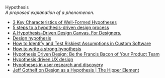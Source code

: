 Hypothesis  
_A proposed explanation of a phenomenon._

*   [3 Key Characteristics of Well-Formed Hypotheses](https://www.strategyzer.com/blog/mastering-business-testing-formulating-strong-hypotheses)
*   [5 steps to a hypothesis-driven design process](https://www.invisionapp.com/inside-design/hypothesis-driven-design-process/)
*   [A Hypothesis–Driven Design Canvas. For Designers.](https://uxdesign.cc/a-hypothesis-driven-design-canvas-for-designers-6ffd4fdd55ab)  
*   [Design hypothesis](https://methods.18f.gov/decide/design-hypothesis/)  
*   [How to Identify and Test Riskiest Assumptions in Custom Software](https://www.farreachinc.com/blog/riskiest-assumptions-custom-software)
*   [How to write a strong hypothesis](https://about.gitlab.com/handbook/engineering/ux/ux-research-training/write-strong-hypothesis/)
*   [Hypothesis Driven Design: Be the Francis Bacon of Your Product Team](https://medium.com/whistle-product-engineering-blog/hypothesis-driven-design-be-the-francis-bacon-of-your-product-team-1aef48b8daea)  
*   [Hypothesis driven UX design](https://medium.theuxblog.com/hypotheses-driven-ux-design-c75fbf3ce7cc)
*   [Hypotheses in user research and discovery](https://medium.com/leading-service-design/hypotheses-in-user-research-and-discovery-82b17577c7d)
*   [Jeff Gothelf on Design as a Hypothesis | The Hipper Element](http://thehipperelement.com/post/60361702934/jeff-gothelf-on-design-as-a-hypothesis)  
